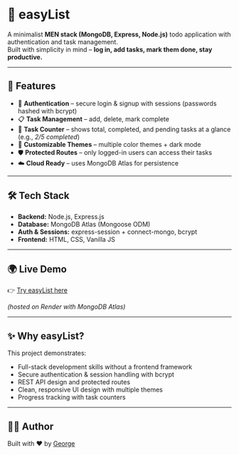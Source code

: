 # 📝 easyList

A minimalist **MEN stack (MongoDB, Express, Node.js)** todo application with authentication and task management.  
Built with simplicity in mind – **log in, add tasks, mark them done, stay productive.**

---

## 🚀 Features
- 🔑 **Authentication** – secure login & signup with sessions (passwords hashed with bcrypt)  
- 📋 **Task Management** – add, delete, mark complete  
- 🔢 **Task Counter** – shows total, completed, and pending tasks at a glance (e.g., *2/5 completed*)  
- 🎨 **Customizable Themes** – multiple color themes + dark mode  
- 🛡️ **Protected Routes** – only logged-in users can access their tasks  
- ☁️ **Cloud Ready** – uses MongoDB Atlas for persistence  

---

## 🛠️ Tech Stack
- **Backend:** Node.js, Express.js  
- **Database:** MongoDB Atlas (Mongoose ODM)  
- **Auth & Sessions:** express-session + connect-mongo, bcrypt  
- **Frontend:** HTML, CSS, Vanilla JS  

---

## 🌍 Live Demo
👉 [Try easyList here](https://easylist-minm.onrender.com/)  

*(hosted on Render with MongoDB Atlas)*  

---

## ✨ Why easyList?
This project demonstrates:
- Full-stack development skills without a frontend framework  
- Secure authentication & session handling with bcrypt  
- REST API design and protected routes  
- Clean, responsive UI design with multiple themes  
- Progress tracking with task counters  

---

## 🧑‍💻 Author
Built with ❤️ by [George](https://github.com/George1518)  
